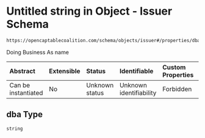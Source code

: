 # Untitled string in Object - Issuer Schema

```txt
https://opencaptablecoalition.com/schema/objects/issuer#/properties/dba
```

Doing Business As name

| Abstract            | Extensible | Status         | Identifiable            | Custom Properties | Additional Properties | Access Restrictions | Defined In                                                                            |
| :------------------ | :--------- | :------------- | :---------------------- | :---------------- | :-------------------- | :------------------ | :------------------------------------------------------------------------------------ |
| Can be instantiated | No         | Unknown status | Unknown identifiability | Forbidden         | Allowed               | none                | [Issuer.schema.json*](../../schema/objects/Issuer.schema.json "open original schema") |

## dba Type

`string`

